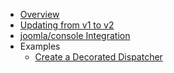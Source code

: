 * [Overview](overview.md)
* [Updating from v1 to v2](v1-to-v2-update.md)
* [joomla/console Integration](console-integration.md)
* Examples
    * [Create a Decorated Dispatcher](examples/create-a-decorated-dispatcher.md)
